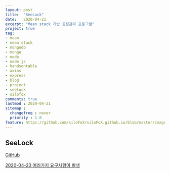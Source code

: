 ```yaml
---
layout: post
title:  "SeeLock"
date:   2020-04-21
excerpt: "Mean stack 기반 공정관리 프로그램"
project: true
tag:
- mean 
- mean stack
- mongodb
- mongo
- node
- node.js
- handsontable
- axios
- express
- blog
- project
- seelock
- silofox
comments: true
lastmod : 2020-04-21
sitemap : 
  changefreq : never
  priority : 1.0
feature: https://github.com/siloFoX/siloFoX.github.io/blob/master/images/seelock/seelock-feature.jpg?raw=true
---
```


## SeeLock 

[GitHub](https://github.com/siloFoX/seelock)

[2020-04-23 여러가지 요구사항이 발생](https://silofox.github.io///seelock-report/)